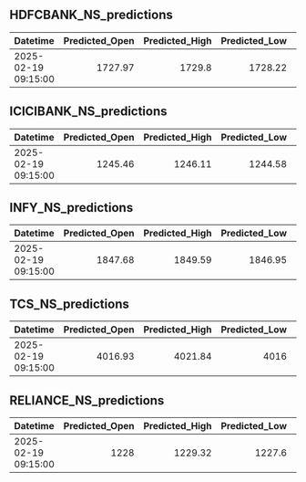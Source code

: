 ## HDFCBANK_NS_predictions
| Datetime            |   Predicted_Open |   Predicted_High |   Predicted_Low |   Predicted_Close |   Predicted_Volume |
|:--------------------|-----------------:|-----------------:|----------------:|------------------:|-------------------:|
| 2025-02-19 09:15:00 |          1727.97 |           1729.8 |         1728.22 |           1727.96 |             107031 |

## ICICIBANK_NS_predictions
| Datetime            |   Predicted_Open |   Predicted_High |   Predicted_Low |   Predicted_Close |   Predicted_Volume |
|:--------------------|-----------------:|-----------------:|----------------:|------------------:|-------------------:|
| 2025-02-19 09:15:00 |          1245.46 |          1246.11 |         1244.58 |           1244.82 |            98202.8 |

## INFY_NS_predictions
| Datetime            |   Predicted_Open |   Predicted_High |   Predicted_Low |   Predicted_Close |   Predicted_Volume |
|:--------------------|-----------------:|-----------------:|----------------:|------------------:|-------------------:|
| 2025-02-19 09:15:00 |          1847.68 |          1849.59 |         1846.95 |           1847.77 |            49643.5 |

## TCS_NS_predictions
| Datetime            |   Predicted_Open |   Predicted_High |   Predicted_Low |   Predicted_Close |   Predicted_Volume |
|:--------------------|-----------------:|-----------------:|----------------:|------------------:|-------------------:|
| 2025-02-19 09:15:00 |          4016.93 |          4021.84 |            4016 |           4019.74 |            20440.5 |

## RELIANCE_NS_predictions
| Datetime            |   Predicted_Open |   Predicted_High |   Predicted_Low |   Predicted_Close |   Predicted_Volume |
|:--------------------|-----------------:|-----------------:|----------------:|------------------:|-------------------:|
| 2025-02-19 09:15:00 |             1228 |          1229.32 |          1227.6 |           1228.73 |            79934.2 |

